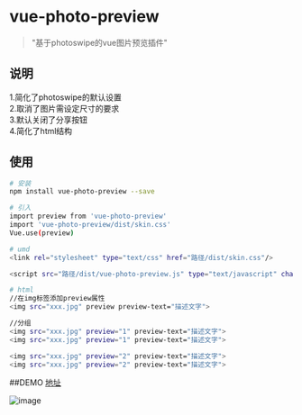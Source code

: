 # vue-photo-preview

> \"基于photoswipe的vue图片预览插件\"

## 说明
1.简化了photoswipe的默认设置    
2.取消了图片需设定尺寸的要求    
3.默认关闭了分享按钮   
4.简化了html结构   

## 使用
``` bash
# 安装
npm install vue-photo-preview --save

# 引入
import preview from 'vue-photo-preview'
import 'vue-photo-preview/dist/skin.css'
Vue.use(preview)

# umd
<link rel="stylesheet" type="text/css" href="路径/dist/skin.css"/>

<script src="路径/dist/vue-photo-preview.js" type="text/javascript" charset="utf-8"></script>

# html
//在img标签添加preview属性
<img src="xxx.jpg" preview preview-text="描述文字">

//分组
<img src="xxx.jpg" preview="1" preview-text="描述文字">
<img src="xxx.jpg" preview="1" preview-text="描述文字">

<img src="xxx.jpg" preview="2" preview-text="描述文字">
<img src="xxx.jpg" preview="2" preview-text="描述文字">
```

##DEMO
[地址](https://826327700.github.io/vue-photo-preview/demo/)  

![image](https://826327700.github.io/vue-photo-preview/demo/preview.gif)
